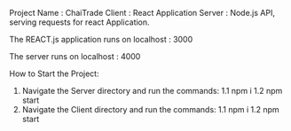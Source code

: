 Project Name : ChaiTrade
Client : React Application
Server : Node.js API, serving requests for react Application.

The REACT.js application runs on localhost : 3000

The server runs on localhost : 4000

How to Start the Project:
1. Navigate the Server directory and run the commands:
  1.1 npm i
  1.2 npm start
2. Navigate the Client directory and run the commands:
  1.1 npm i
  1.2 npm start
